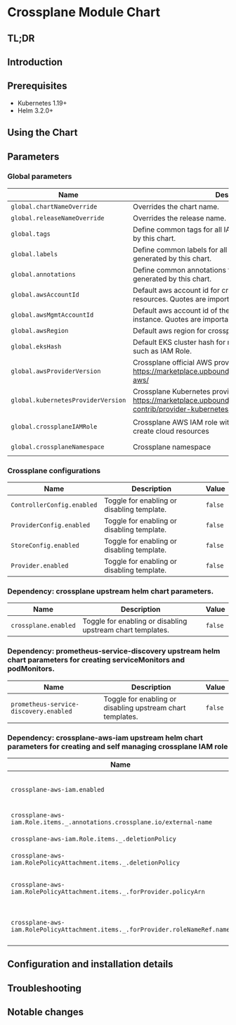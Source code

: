 # Crossplane Module Chart

## TL;DR

## Introduction

## Prerequisites

- Kubernetes 1.19+
- Helm 3.2.0+

## Using the Chart

## Parameters

### Global parameters

| Name                               | Description                                                                                                              | Value                     |
| ---------------------------------- | ------------------------------------------------------------------------------------------------------------------------ | ------------------------- |
| `global.chartNameOverride`         | Overrides the chart name.                                                                                                | `""`                      |
| `global.releaseNameOverride`       | Overrides the release name.                                                                                              | `crossplane`              |
| `global.tags`                      | Define common tags for all IAC and app resources generated by this chart.                                                | `{}`                      |
| `global.labels`                    | Define common labels for all IAC and app resources generated by this chart.                                              | `{}`                      |
| `global.annotations`               | Define common annotations for all IAC and app resources generated by this chart.                                         | `{}`                      |
| `global.awsAccountId`              | Default aws account id for crossplane aws provider resources. Quotes are important, value must be a string.              | `0123456789`              |
| `global.awsMgmtAccountId`          | Default aws account id of the main crossplane management instance. Quotes are important, value must be a string.         | `00000000000`             |
| `global.awsRegion`                 | Default aws region for crossplane aws provider resources.                                                                | `us-east-2`               |
| `global.eksHash`                   | Default EKS cluster hash for relevant crossplane resources such as IAM Role.                                             | `XXXXX`                   |
| `global.awsProviderVersion`        | Crossplane official AWS provider version: https://marketplace.upbound.io/providers/upbound/provider-aws/                 | `v0.38.0`                 |
| `global.kubernetesProviderVersion` | Crossplane Kubernetes provider version: https://marketplace.upbound.io/providers/crossplane-contrib/provider-kubernetes/ | `v0.9.0`                  |
| `global.crossplaneIAMRole`         | Crossplane AWS IAM role with administrative permissions to create cloud resources                                        | `crossplane-provider-aws` |
| `global.crossplaneNamespace`       | Crossplane namespace                                                                                                     | `infra-crossplane`        |


### Crossplane configurations

| Name                       | Description                                | Value   |
| -------------------------- | ------------------------------------------ | ------- |
| `ControllerConfig.enabled` | Toggle for enabling or disabling template. | `false` |
| `ProviderConfig.enabled`   | Toggle for enabling or disabling template. | `false` |
| `StoreConfig.enabled`      | Toggle for enabling or disabling template. | `false` |
| `Provider.enabled`         | Toggle for enabling or disabling template. | `false` |


### Dependency: crossplane upstream helm chart parameters.

| Name                 | Description                                                | Value   |
| -------------------- | ---------------------------------------------------------- | ------- |
| `crossplane.enabled` | Toggle for enabling or disabling upstream chart templates. | `false` |


### Dependency: prometheus-service-discovery upstream helm chart parameters for creating serviceMonitors and podMonitors.

| Name                                   | Description                                                | Value   |
| -------------------------------------- | ---------------------------------------------------------- | ------- |
| `prometheus-service-discovery.enabled` | Toggle for enabling or disabling upstream chart templates. | `false` |


### Dependency: crossplane-aws-iam upstream helm chart parameters for creating and self managing crossplane IAM role

| Name                                                                           | Description                                                | Value                                           |
| ------------------------------------------------------------------------------ | ---------------------------------------------------------- | ----------------------------------------------- |
| `crossplane-aws-iam.enabled`                                                   | Toggle for enabling or disabling upstream chart templates. | `false`                                         |
| `crossplane-aws-iam.Role.items._.annotations.crossplane.io/external-name`      | AWS resource name to import if exists.                     | `crossplane-provider-aws`                       |
| `crossplane-aws-iam.Role.items._.deletionPolicy`                               | Deletion policy for the role.                              | `Orphan`                                        |
| `crossplane-aws-iam.RolePolicyAttachment.items._.deletionPolicy`               | Deletion policy for the role.                              | `Orphan`                                        |
| `crossplane-aws-iam.RolePolicyAttachment.items._.forProvider.policyArn`        | Default administratorAccess Policy resource ARN name.      | `arn:aws:iam::aws:policy/AdministratorAccess`   |
| `crossplane-aws-iam.RolePolicyAttachment.items._.forProvider.roleNameRef.name` | Reference to the Role resource created by this helm chart. | `{{ include "common-gitops.names.release" . }}` |


## Configuration and installation details


## Troubleshooting


## Notable changes

